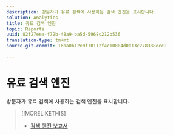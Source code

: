 ```yaml
---
description: 방문자가 유료 검색에 사용하는 검색 엔진을 표시합니다.
solution: Analytics
title: 유료 검색 엔진
topic: Reports
uuid: 82f27eea-f72b-48a9-ba5d-5968c212b536
translation-type: tm+mt
source-git-commit: 16ba0b12e0f70112f4c10804d0a13c278388ecc2

---
```



# 유료 검색 엔진

방문자가 유료 검색에 사용하는 검색 엔진을 표시합니다.

>[!MORELIKETHIS]
>
>* [검색 엔진 보고서](/help/components/c-variables/dimensionslist/reports-search-engines.md)

